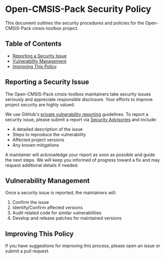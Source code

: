 # Open-CMSIS-Pack Security Policy  

This document outlines the security procedures and policies for the Open-CMSIS-Pack cmsis-toolbox project.  

## Table of Contents  
- [Reporting a Security Issue](#reporting-a-security-issue)  
- [Vulnerability Management](#vulnerability-management)  
- [Improving This Policy](#improving-this-policy)  

## Reporting a Security Issue  

The Open-CMSIS-Pack cmsis-toolbox maintainers take security issues seriously and appreciate responsible disclosure. Your efforts to improve project security are highly valued.  

We use GitHub's [private vulnerability reporting](https://docs.github.com/code-security/security-advisories/guidance-on-reporting-and-writing-information-about-vulnerabilities/privately-reporting-a-security-vulnerability) guidelines.
To report a security issue, please submit a report via [Security Advisories](https://github.com/Open-CMSIS-Pack/cmsis-toolbox/security/advisories/new) and include:  

- A detailed description of the issue  
- Steps to reproduce the vulnerability  
- Affected project versions  
- Any known mitigations  

A maintainer will acknowledge your report as soon as possible and guide the next steps. We will keep you informed of progress toward a fix and may request additional details if needed.  

## Vulnerability Management  

Once a security issue is reported, the maintainers will:  

1. Confirm the issue  
2. Identify/Confirm affected versions  
3. Audit related code for similar vulnerabilities  
4. Develop and release patches for maintained versions  

## Improving This Policy  

If you have suggestions for improving this process, please open an issue or submit a pull request.  
